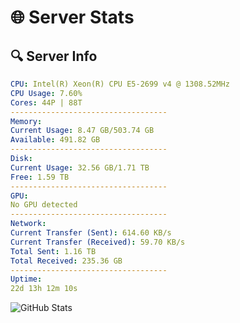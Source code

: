 # 🌐 Server Stats
## 🔍 Server Info
```yaml
CPU: Intel(R) Xeon(R) CPU E5-2699 v4 @ 1308.52MHz
CPU Usage: 7.60%
Cores: 44P | 88T
-----------------------------------
Memory:
Current Usage: 8.47 GB/503.74 GB
Available: 491.82 GB
-----------------------------------
Disk:
Current Usage: 32.56 GB/1.71 TB
Free: 1.59 TB
-----------------------------------
GPU:
No GPU detected
-----------------------------------
Network:
Current Transfer (Sent): 614.60 KB/s
Current Transfer (Received): 59.70 KB/s
Total Sent: 1.16 TB
Total Received: 235.36 GB
-----------------------------------
Uptime:
22d 13h 12m 10s
```
![GitHub Stats](https://img.shields.io/badge/Updated-2025-05-12_06:20:58-blue)
